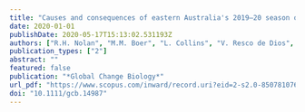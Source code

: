 ```yaml
---
title: "Causes and consequences of eastern Australia's 2019–20 season of mega-fires"
date: 2020-01-01
publishDate: 2020-05-17T15:13:02.531193Z
authors: ["R.H. Nolan", "M.M. Boer", "L. Collins", "V. Resco de Dios", "H. Clarke", "M. Jenkins", "B. Kenny", "R.A. Bradstock"]
publication_types: ["2"]
abstract: ""
featured: false
publication: "*Global Change Biology*"
url_pdf: "https://www.scopus.com/inward/record.uri?eid=2-s2.0-85078107616&doi=10.1111%2fgcb.14987&partnerID=40&md5=067a6699cc913e686dd98dcdaeefe2f6"
doi: "10.1111/gcb.14987"
---
```


